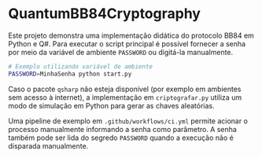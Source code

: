 # QuantumBB84Cryptography

Este projeto demonstra uma implementação didática do protocolo BB84 em Python
e Q#. Para executar o script principal é possível fornecer a senha por meio da
variável de ambiente `PASSWORD` ou digitá-la manualmente.

```bash
# Exemplo utilizando variável de ambiente
PASSWORD=MinhaSenha python start.py
```

Caso o pacote `qsharp` não esteja disponível (por exemplo em ambientes sem
acesso à internet), a implementação em `criptografar.py` utiliza um modo de
simulação em Python para gerar as chaves aleatórias.

Uma pipeline de exemplo em `.github/workflows/ci.yml` permite acionar o
processo manualmente informando a senha como parâmetro. A senha também pode
ser lida do segredo `PASSWORD` quando a execução não é disparada manualmente.
